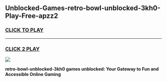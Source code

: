 
## Unblocked-Games-retro-bowl-unblocked-3kh0-Play-Free-apzz2
<h3>
<a href="https://premium76.site?title=retro-bowl-unblocked-3kh0&ref=12A">CLICK TO PLAY</a></h3>
<hr>

<h3>
<a href="https://premium76.site?title=retro-bowl-unblocked-3kh0&ref=12A">CLICK 2 PLAY</a>
  
</h3>

<a href="https://premium76.site?title=retro-bowl-unblocked-3kh0&ref=12A"><img src="https://clearcache.store/games.png"></a>


**retro-bowl-unblocked-3kh0 games unblocked: Your Gateway to Fun and Accessible Online Gaming**
